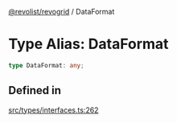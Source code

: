 [@revolist/revogrid](README.md) / DataFormat

# Type Alias: DataFormat

```ts
type DataFormat: any;
```

## Defined in

[src/types/interfaces.ts:262](https://github.com/revolist/revogrid/blob/0ab93afcbb5b98b002edc76b162fc6cdefa047cd/src/types/interfaces.ts#L262)
